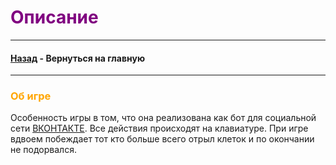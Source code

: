 # <span style="color:purple">Описание</span>

___

#### [Назад](../README.md) - Вернуться на главную

___

### <span style="color:orange">Об игре</span>
Особенность игры в том, что она реализована как бот для социальной сети [ВКОНТАКТЕ](https://vk.com/).
Все действия происходят на клавиатуре. При игре вдвоем побеждает тот кто больше всего отрыл клеток и по окончании 
не подорвался. 


